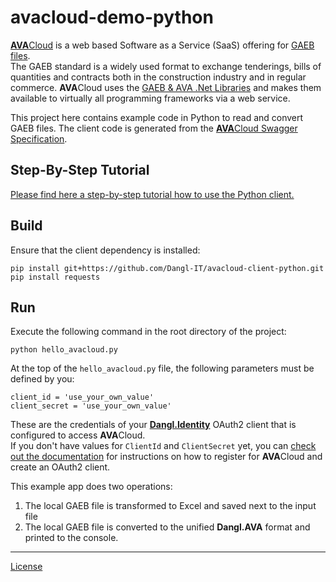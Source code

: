 # avacloud-demo-python

[**AVA**Cloud](https://www.dangl-it.com/products/avacloud-gaeb-saas/) is a web based Software as a Service (SaaS) offering for [GAEB files](https://www.dangl-it.com/articles/what-is-gaeb/).  
The GAEB standard is a widely used format to exchange tenderings, bills of quantities and contracts both in the construction industry and in regular commerce. **AVA**Cloud uses the [GAEB & AVA .Net Libraries](https://www.dangl-it.com/products/gaeb-ava-net-library/) and makes them available to virtually all programming frameworks via a web service.

This project here contains example code in Python to read and convert GAEB files. The client code is generated from the [**AVA**Cloud Swagger Specification](https://avacloud-api.dangl-it.com/swagger).

## Step-By-Step Tutorial

[Please find here a step-by-step tutorial how to use the Python client.](https://www.dangl-it.com/articles/create-edit-and-convert-gaeb-files-with-python-and-the-avacloud-api/)

## Build

Ensure that the client dependency is installed:

    pip install git+https://github.com/Dangl-IT/avacloud-client-python.git
    pip install requests

## Run

Execute the following command in the root directory of the project:

    python hello_avacloud.py

At the top of the `hello_avacloud.py` file, the following parameters must be defined by you:

    client_id = 'use_your_own_value'
    client_secret = 'use_your_own_value'

These are the credentials of your [**Dangl.Identity**](https://identity.dangl-it.com) OAuth2 client that is configured to access **AVA**Cloud.  
If you don't have values for `ClientId` and `ClientSecret` yet, you can [check out the documentation](https://docs.dangl-it.com/Projects/AVACloud/latest/howto/registration/developer_signup.html) for instructions on how to register for **AVA**Cloud and create an OAuth2 client.

This example app does two operations:

1. The local GAEB file is transformed to Excel and saved next to the input file
2. The local GAEB file is converted to the unified **Dangl.AVA** format and printed to the console.

---
[License](./LICENSE.md)
